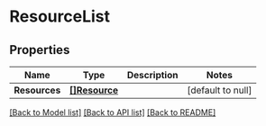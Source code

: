 # ResourceList

## Properties
Name | Type | Description | Notes
------------ | ------------- | ------------- | -------------
**Resources** | [**[]Resource**](resource.md) |  | [default to null]

[[Back to Model list]](../README.md#documentation-for-models) [[Back to API list]](../README.md#documentation-for-api-endpoints) [[Back to README]](../README.md)



